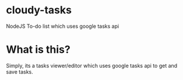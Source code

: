 cloudy-tasks
============

NodeJS To-do list which uses google tasks api

What is this?
============
Simply, its a tasks viewer/editor which uses google tasks api to get and save tasks.
